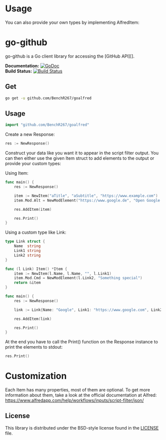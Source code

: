 # Usage

You can also provide your own types by implementing AlfredItem:




# go-github #

go-github is a Go client library for accessing the [GitHub API][].

**Documentation:** [![GoDoc](https://godoc.org/github.com/BenchR267/goalfred?status.svg)](https://godoc.org/github.com/BenchR267/goalfred)  
**Build Status:** [![Build Status](https://travis-ci.org/BenchR267/goalfred.svg?branch=master)](https://travis-ci.org/BenchR267/goalfred)  

## Get ##

```bash
go get -u github.com/BenchR267/goalfred
```

## Usage ##

```go
import "github.com/BenchR267/goalfred"
```

Create a new Response:

```go
res := NewResponse()
```

Construct your data like you want it to appear in the script filter output.
You can then either use the given Item struct to add elements to the output or provide your custom types:

Using Item:
```go
func main() {
	res := NewResponse()

	item := NewItem("aTitle", "aSubtitle", "https://www.example.com")
	item.Mod.Alt = NewModElement("https://www.google.de", "Open Google!")

	res.AddItem(item)

	res.Print()
}
```

Using a custom type like Link:
```go
type Link struct {
	Name  string
	Link1 string
	Link2 string
}

func (l Link) Item() *Item {
	item := NewItem(l.Name, l.Name, "", l.Link1)
	item.Mod.Cmd = NewModElement(l.Link2, "Something special")
	return &item
}

func main() {
	res := NewResponse()

	link := Link{Name: "Google", Link1: "https://www.google.com", Link2: "https://www.google.de/search?q=hello+world"}

	res.AddItem(link)

	res.Print()
}
```

At the end you have to call the Print() function on the Response instance to print the elements to stdout:
```go
res.Print()
```

# Customization

Each Item has many properties, most of them are optional. To get more information about them, take a look at the official documentation at Alfred: https://www.alfredapp.com/help/workflows/inputs/script-filter/json/

## License ##

This library is distributed under the BSD-style license found in the [LICENSE](./LICENSE)
file.